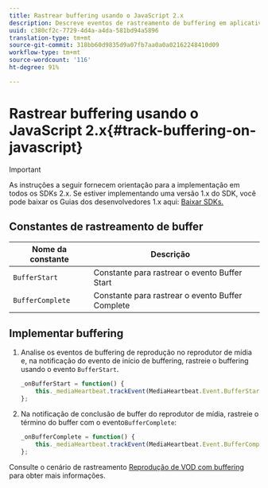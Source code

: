 ```yaml
---
title: Rastrear buffering usando o JavaScript 2.x
description: Descreve eventos de rastreamento de buffering em aplicativos de navegador (JS).
uuid: c380cf2c-7729-4d4a-a4da-581bd94a5896
translation-type: tm+mt
source-git-commit: 318bb60d9835d9a07fb7aa0a0a02162248410d09
workflow-type: tm+mt
source-wordcount: '116'
ht-degree: 91%

---
```



# Rastrear buffering usando o JavaScript 2.x{#track-buffering-on-javascript}

>[!IMPORTANT]
>
>As instruções a seguir fornecem orientação para a implementação em todos os SDKs 2.x. Se estiver implementando uma versão 1.x do SDK, você pode baixar os Guias dos desenvolvedores 1.x aqui: [Baixar SDKs.](/help/sdk-implement/download-sdks.md)

## Constantes de rastreamento de buffer

| Nome da constante | Descrição     |
|---|---|
| `BufferStart` | Constante para rastrear o evento Buffer Start |
| `BufferComplete` | Constante para rastrear o evento Buffer Complete |

## Implementar buffering

1. Analise os eventos de buffering de reprodução no reprodutor de mídia e, na notificação do evento de início de buffering, rastreie o buffering usando o evento `BufferStart`.

   ```js
   _onBufferStart = function() {
       this._mediaHeartbeat.trackEvent(MediaHeartbeat.Event.BufferStart);
   };
   ```

1. Na notificação de conclusão de buffer do reprodutor de mídia, rastreie o término do buffer com o evento`BufferComplete`:

   ```js
   _onBufferComplete = function() {
       this._mediaHeartbeat.trackEvent(MediaHeartbeat.Event.BufferComplete);
   };
   ```

Consulte o cenário de rastreamento [Reprodução de VOD com buffering](/help/sdk-implement/tracking-scenarios/vod-buffering.md) para obter mais informações.
